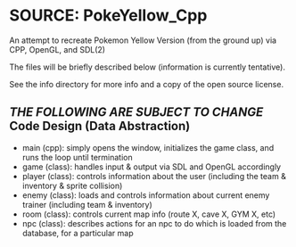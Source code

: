 # SOURCE: PokeYellow_Cpp
An attempt to recreate Pokemon Yellow Version (from the ground up) via CPP, OpenGL, and SDL(2)

The files will be briefly described below (information is currently tentative).

See the info directory for more info and a copy of the open source license.

*THE FOLLOWING ARE SUBJECT TO CHANGE*
Code Design (Data Abstraction) 
--------------
 - main (cpp): simply opens the window, initializes the game class, and runs the loop until termination
 - game (class): handles input & output via SDL and OpenGL accordingly
 - player (class): controls information about the user (including the team & inventory & sprite collision)
 - enemy (class): loads and controls information about current enemy trainer (including team & inventory)
 - room (class): controls current map info (route X, cave X, GYM X, etc)
 - npc (class): describes actions for an npc to do  which is loaded from the database, for a particular map
  
  
  
